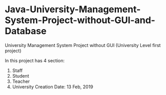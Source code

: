 # Java-University-Management-System-Project-without-GUI-and-Database
University Management System Project without GUI (University Level first project)

In this project has 4 section:
1. Staff
2. Student
3. Teacher
4. University
  Creation Date: 13 Feb, 2019
